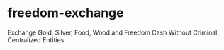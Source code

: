 # freedom-exchange
Exchange Gold, Silver, Food, Wood and Freedom Cash Without Criminal Centralized Entities
